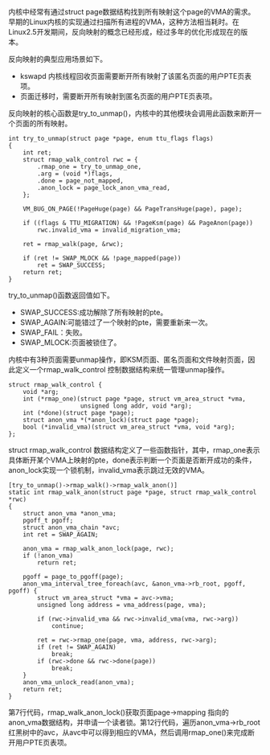 内核中经常有通过struct page数据结构找到所有映射这个page的VMA的需求。早期的Linux内核的实现通过扫描所有进程的VMA，这种方法相当耗时。在Linux2.5开发期间，反向映射的概念已经形成，经过多年的优化形成现在的版本。

反向映射的典型应用场景如下。

- kswapd 内核线程回收页面需要断开所有映射了该匿名页面的用户PTE页表项。
- 页面迁移时，需要断开所有映射到匿名页面的用户PTE页表项。

反向映射的核心函数是try_to_unmap()，内核中的其他模块会调用此函数来断开一个页面的所有映射。

```
int try_to_unmap(struct page *page, enum ttu_flags flags)
{
	int ret;
	struct rmap_walk_control rwc = {
		.rmap_one = try_to_unmap_one,
		.arg = (void *)flags,
		.done = page_not_mapped,
		.anon_lock = page_lock_anon_vma_read,
	};

	VM_BUG_ON_PAGE(!PageHuge(page) && PageTransHuge(page), page);

	if ((flags & TTU_MIGRATION) && !PageKsm(page) && PageAnon(page))
		rwc.invalid_vma = invalid_migration_vma;

	ret = rmap_walk(page, &rwc);

	if (ret != SWAP_MLOCK && !page_mapped(page))
		ret = SWAP_SUCCESS;
	return ret;
}
```

try_to_unmap()函数返回值如下。

- SWAP_SUCCESS:成功解除了所有映射的pte。
- SWAP_AGAIN:可能错过了一个映射的pte，需要重新来一次。
- SWAP_FAIL：失败。
- SWAP_MLOCK:页面被锁住了。

内核中有3种页面需要unmap操作，即KSM页面、匿名页面和文件映射页面，因此定义一个rmap_walk_control 控制数据结构来统一管理unmap操作。

```
struct rmap_walk_control {
	void *arg;
	int (*rmap_one)(struct page *page, struct vm_area_struct *vma,
					unsigned long addr, void *arg);
	int (*done)(struct page *page);
	struct anon_vma *(*anon_lock)(struct page *page);
	bool (*invalid_vma)(struct vm_area_struct *vma, void *arg);
};
```

struct rmap_walk_control 数据结构定义了一些函数指针，其中，rmap_one表示具体断开某个VMA上映射的pte，done表示判断一个页面是否断开成功的条件，anon_lock实现一个锁机制，invalid_vma表示跳过无效的VMA。

```
[try_to_unmap()->rmap_walk()->rmap_walk_anon()]
static int rmap_walk_anon(struct page *page, struct rmap_walk_control *rwc)
{
	struct anon_vma *anon_vma;
	pgoff_t pgoff;
	struct anon_vma_chain *avc;
	int ret = SWAP_AGAIN;

	anon_vma = rmap_walk_anon_lock(page, rwc);
	if (!anon_vma)
		return ret;

	pgoff = page_to_pgoff(page);
	anon_vma_interval_tree_foreach(avc, &anon_vma->rb_root, pgoff, pgoff) {
		struct vm_area_struct *vma = avc->vma;
		unsigned long address = vma_address(page, vma);

		if (rwc->invalid_vma && rwc->invalid_vma(vma, rwc->arg))
			continue;

		ret = rwc->rmap_one(page, vma, address, rwc->arg);
		if (ret != SWAP_AGAIN)
			break;
		if (rwc->done && rwc->done(page))
			break;
	}
	anon_vma_unlock_read(anon_vma);
	return ret;
}
```

第7行代码，rmap_walk_anon_lock()获取页面page->mapping 指向的anon_vma数据结构，并申请一个读者锁。第12行代码，遍历anon_vma->rb_root红黑树中的avc，从avc中可以得到相应的VMA，然后调用rmap_one()来完成断开用户PTE页表项。